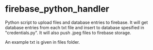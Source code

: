 # firebase_python_handler
Python script to upload files and database entries to firebase. It will get database entries from each txt file and insert to database spesified in "credentials.py". It will also push .jpeg files to firebase storage.

An example txt is given in files folder.
